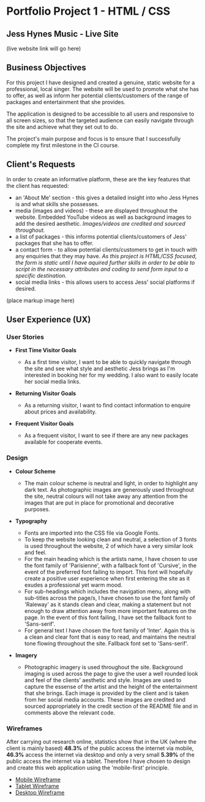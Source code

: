 # Portfolio Project 1 - HTML / CSS
## **Jess Hynes Music - Live Site**
(live website link will go here)

## **Business Objectives**

For this project I have designed and created a genuine, static website for a professional, local singer. The website will be used to promote what she has to offer, as well as inform her potential clients/customers of the range of packages and entertainment that she provides.

The application is designed to be accessible to all users and responsive to all screen sizes, so that the targeted audience can easily navigate through the site and achieve what they set out to do.

The project's main purpose and focus is to ensure that I successfully complete my first milestone in the CI course.

## Client's Requests

In order to create an informative platform, these are the key features that the client has requested:
- an 'About Me' section - this gives a detailed insight into who Jess Hynes is and what skills she possesses.
- media (images and videos) - these are displayed throughout the website. Embedded YouTube videos as well as background images to add the desired aesthetic. *Images/videos are credited and sourced throughout.*
- a list of packages - this informs potential clients/customers of Jess' packages that she has to offer.
- a contact form - to allow potential clients/customers to get in touch with any enquiries that they may have. *As this project is HTML/CSS focused, the form is static until I have aquired further skills in order to be able to script in the necessary attributes and coding to send form input to a specific destination.*
- social media links - this allows users to access Jess' social platforms if desired.

(place markup image here)

## **User Experience (UX)**
### User Stories
- **First Time Visitor Goals**
  - As a first time visitor, I want to be able to quickly navigate through the site and see what style and aesthetic Jess brings as I'm interested in booking her for my wedding. I also want to easily locate her social media links.

- **Returning Visitor Goals**
  - As a returning visitor, I want to find contact information to enquire about prices and availability.

- **Frequent Visitor Goals**
  - As a frequent visitor, I want to see if there are any new packages available for cooperate events.

### Design
- **Colour Scheme**
  
  - The main colour scheme is neutral and light, in order to highlight any dark text. As photographic images are generously used throughout the site, neutral colours will not take away any attention from the images that are put in place for promotional and decorative purposes.
  
- **Typography**

  - Fonts are imported into the CSS file via Google Fonts.
  - To keep the website looking clean and neutral, a selection of 3 fonts is used throughout the website, 2 of which have a very similar look and feel.
  - For the main heading which is the artists name, I have chosen to use the font family of 'Parisienne', with a fallback font of 'Cursive', in the event of the preferred font failing to import. This font will hopefully create a positive user experience when first entering the site as it exudes a professional yet warm mood.
  - For sub-headings which includes the navigation menu, along with sub-titles across the page/s, I have chosen to use the font family of 'Raleway' as it stands clean and clear, making a statement but not enough to draw attention away from more important features on the page. In the event of this font failing, I have set the fallback font to 'Sans-serif'.
  - For general text I have chosen the font family of 'Inter'. Again this is a clean and clear font that is easy to read, and maintains the neutral tone flowing throughout the site. Fallback font set to 'Sans-serif'.

- **Imagery**

  - Photographic imagery is used throughout the site. Background imaging is used across the page to give the user a well rounded look and feel of the clients' aesthetic and style. Images are used to capture the essense of the artist and the height of the entertainment that she brings.
  Each image is provided by the client and is taken from her social media accounts. These images are credited and sourced appropriately in the credit section of the README file and in comments above the relevant code.

### Wireframes
After carrying out research online, statistics show that in the UK (where the client is mainly based) **48.3%** of the public access the internet via mobile, **46.3%** access the internet via desktop and only a very small **5.39%** of the public access the internet via a tablet.
Therefore I have chosen to design and create this web application using the 'mobile-first' principle. 
- [Mobile Wireframe](mobile-wf.md)
- [Tablet Wireframe](tablet-wf.md)
- [Desktop Wireframe](desktop-wf.md)

